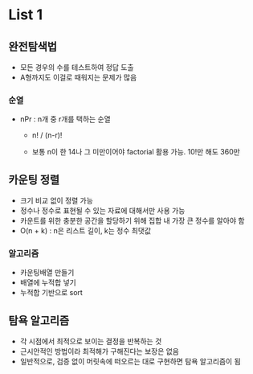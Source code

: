 # List 1



## 완전탐색법

- 모든 경우의 수를 테스트하여 정답 도출
- A형까지도 이걸로 때워지는 문제가 많음



### 순열

- nPr : n개 중 r개를 택하는 순열
  - n! / (n-r)!
  
  - 보통 n이 한 14나 그 미만이어야 factorial 활용 가능. 10!만 해도 360만
  
    

## 카운팅 정렬

- 크기 비교 없이 정렬 가능
- 정수나 정수로 표현될 수 있는 자료에 대해서만 사용 가능
- 카운트를 위한 충분한 공간을 할당하기 위해 집합 내 가장 큰 정수를 알아야 함
- O(n + k) : n은 리스트 길이, k는 정수 최댓값



### 알고리즘

- 카운팅배열 만들기
- 배열에 누적합 넣기
- 누적합 기반으로 sort





## 탐욕 알고리즘

- 각 시점에서 최적으로 보이는 결정을 반복하는 것
- 근시안적인 방법이라 최적해가 구해진다는 보장은 없음
- 일반적으로, 검증 없이 머릿속에 떠오르는 대로 구현하면 탐욕 알고리즘이 됨

